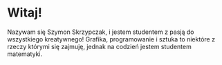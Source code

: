 # Witaj!
Nazywam się Szymon Skrzypczak, i jestem studentem z pasją do wszystkiego kreatywnego! 
Grafika, programowanie i sztuka to niektóre z rzeczy którymi się zajmuję, jednak na codzień
jestem studentem matematyki.
